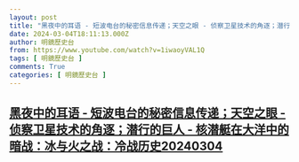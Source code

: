 ```yaml
---
layout: post
title: "黑夜中的耳语 - 短波电台的秘密信息传递；天空之眼 - 侦察卫星技术的角逐；潜行的巨人 - 核潜艇在大洋中的暗战：冰与火之战：冷战历史20240304"
date: 2024-03-04T18:11:13.000Z
author: 明鏡歷史台
from: https://www.youtube.com/watch?v=1iwaoyVAL1Q
tags: [ 明鏡歷史台 ]
comments: True
categories: [ 明鏡歷史台 ]
---
```

<!--1709575873000-->
[黑夜中的耳语 - 短波电台的秘密信息传递；天空之眼 - 侦察卫星技术的角逐；潜行的巨人 - 核潜艇在大洋中的暗战：冰与火之战：冷战历史20240304](https://www.youtube.com/watch?v=1iwaoyVAL1Q)
------

<div>

</div>
